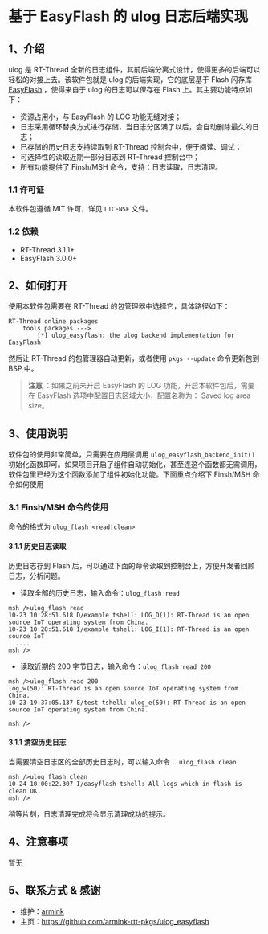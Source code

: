 # 基于 EasyFlash 的 ulog 日志后端实现
## 1、介绍

ulog 是 RT-Thread 全新的日志组件，其前后端分离式设计，使得更多的后端可以轻松的对接上去。该软件包就是 ulog 的后端实现，它的底层基于 Flash 闪存库 [EasyFlash](https://github.com/armink/EasyFlash) ，使得来自于 ulog 的日志可以保存在 Flash 上。其主要功能特点如下：

- 资源占用小，与 EasyFlash 的 LOG 功能无缝对接；
- 日志采用循环替换方式进行存储，当日志分区满了以后，会自动删除最久的日志；
- 已存储的历史日志支持读取到 RT-Thread 控制台中，便于阅读、调试；
- 可选择性的读取近期一部分日志到 RT-Thread 控制台中；
- 所有功能提供了 Finsh/MSH 命令，支持：日志读取，日志清理。

### 1.1 许可证

本软件包遵循 MIT 许可，详见 `LICENSE` 文件。

### 1.2 依赖

- RT-Thread 3.1.1+
- EasyFlash 3.0.0+

## 2、如何打开

使用本软件包需要在 RT-Thread 的包管理器中选择它，具体路径如下：

```
RT-Thread online packages
    tools packages --->
        [*] ulog_easyflash: the ulog backend implementation for EasyFlash
```

然后让 RT-Thread 的包管理器自动更新，或者使用 `pkgs --update` 命令更新包到 BSP 中。

> **注意** ：如果之前未开启 EasyFlash 的 LOG 功能，开启本软件包后，需要在 EasyFlash 选项中配置日志区域大小，配置名称为： Saved log area size。

## 3、使用说明

软件包的使用非常简单，只需要在应用层调用 `ulog_easyflash_backend_init()` 初始化函数即可。如果项目开启了组件自动初始化，甚至连这个函数都无需调用，软件包里已经为这个函数添加了组件初始化功能。下面重点介绍下 Finsh/MSH 命令如何使用

### 3.1 Finsh/MSH 命令的使用

命令的格式为 `ulog_flash <read|clean>` 

#### 3.1.1 历史日志读取

历史日志存到 Flash 后，可以通过下面的命令读取到控制台上，方便开发者回顾日志，分析问题。

- 读取全部的历史日志，输入命令：`ulog_flash read`

```shell
msh />ulog_flash read
10-23 10:28:51.618 D/example tshell: LOG_D(1): RT-Thread is an open source IoT operating system from China.
10-23 10:28:51.618 I/example tshell: LOG_I(1): RT-Thread is an open source IoT
......
msh />
```

- 读取近期的 200 字节日志，输入命令：`ulog_flash read 200`

```shell
msh />ulog_flash read 200
log_w(50): RT-Thread is an open source IoT operating system from China.
10-23 19:37:05.137 E/test tshell: ulog_e(50): RT-Thread is an open source IoT operating system from China.

msh />
```

#### 3.1.1 清空历史日志

当需要清空日志区的全部历史日志时，可以输入命令： `ulog_flash clean`

```shell
msh />ulog_flash clean
10-24 10:00:22.307 I/easyflash tshell: All logs which in flash is clean OK.
msh />
```

稍等片刻，日志清理完成将会显示清理成功的提示。

## 4、注意事项

暂无

## 5、联系方式 & 感谢

* 维护：[armink](https://github.com/armink)
* 主页：https://github.com/armink-rtt-pkgs/ulog_easyflash
